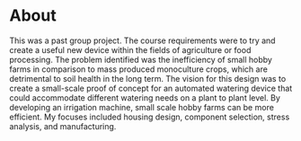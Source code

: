 # About
This was a past group project. The course requirements were to try and create a useful new device within the fields of agriculture or food processing. The problem identified was the inefficiency of small hobby farms in comparison to mass produced monoculture crops, which are detrimental to soil health in the long term. The vision for this design was to create a small-scale proof of concept for an automated watering device that could accommodate different watering needs on a plant to plant level. By developing an irrigation machine, small scale hobby farms can be more efficient. My focuses included housing design, component selection, stress analysis, and manufacturing.
